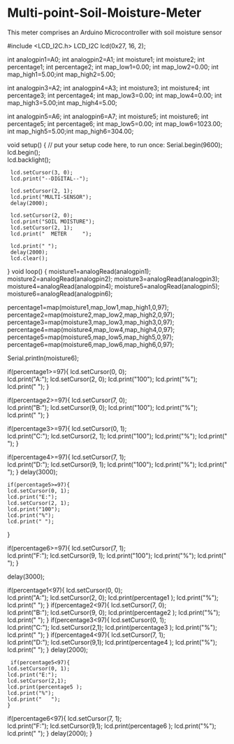 # Multi-point-Soil-Moisture-Meter
This meter comprises an Arduino Microcontroller with soil moisture sensor 

#include <LCD_I2C.h>
LCD_I2C lcd(0x27, 16, 2);

int analogpin1=A0; int analogpin2=A1;
int moisture1;     int moisture2;
int percentage1;   int percentage2;
int map_low1=0.00; int map_low2=0.00;
int map_high1=5.00;int map_high2=5.00;

int analogpin3=A2; int analogpin4=A3;
int moisture3;     int moisture4;
int percentage3;   int percentage4;
int map_low3=0.00; int map_low4=0.00;
int map_high3=5.00;int map_high4=5.00;

int analogpin5=A6; int analogpin6=A7;
int moisture5;     int moisture6;
int percentage5;   int percentage6;
int map_low5=0.00; int map_low6=1023.00;
int map_high5=5.00;int map_high6=304.00;

void setup() {
  // put your setup code here, to run once:
  Serial.begin(9600);
  lcd.begin();  
  lcd.backlight();

     lcd.setCursor(3, 0); 
     lcd.print("--DIGITAL--");

     lcd.setCursor(2, 1);
     lcd.print("MULTI-SENSOR");
     delay(2000);
     
     lcd.setCursor(2, 0);
     lcd.print("SOIL MOISTURE");
     lcd.setCursor(2, 1);
     lcd.print("  METER     ");
     
     lcd.print(" ");
     delay(2000);
     lcd.clear();
}
void loop() {
moisture1=analogRead(analogpin1); moisture2=analogRead(analogpin2);
moisture3=analogRead(analogpin3); moisture4=analogRead(analogpin4);
moisture5=analogRead(analogpin5); moisture6=analogRead(analogpin6);

percentage1=map(moisture1,map_low1,map_high1,0,97); percentage2=map(moisture2,map_low2,map_high2,0,97);
percentage3=map(moisture3,map_low3,map_high3,0,97); percentage4=map(moisture4,map_low4,map_high4,0,97);
percentage5=map(moisture5,map_low5,map_high5,0,97); percentage6=map(moisture6,map_low6,map_high6,0,97);

   Serial.println(moisture6);

   if(percentage1>=97){
      lcd.setCursor(0, 0);   
    lcd.print("A:");
    lcd.setCursor(2, 0);
    lcd.print("100");
    lcd.print("%");
    lcd.print("   ");
}

if(percentage2>=97){
      lcd.setCursor(7, 0);   
    lcd.print("B:");
    lcd.setCursor(9, 0);
    lcd.print("100");
    lcd.print("%");
    lcd.print("   ");
}

if(percentage3>=97){
      lcd.setCursor(0, 1);   
    lcd.print("C:");
    lcd.setCursor(2, 1);
    lcd.print("100");
    lcd.print("%");
    lcd.print(" ");
}

if(percentage4>=97){
    lcd.setCursor(7, 1);   
    lcd.print("D:");
    lcd.setCursor(9, 1);
    lcd.print("100");
    lcd.print("%");
    lcd.print("  ");
}
    delay(3000);

    if(percentage5>=97){
    lcd.setCursor(0, 1);   
    lcd.print("E:");
    lcd.setCursor(2, 1);
    lcd.print("100");
    lcd.print("%");
    lcd.print(" ");
}

if(percentage6>=97){
    lcd.setCursor(7, 1);   
    lcd.print("F:");
    lcd.setCursor(9, 1);
    lcd.print("100");
    lcd.print("%");
    lcd.print("  ");
}

delay(3000);

   if(percentage1<97){
    lcd.setCursor(0, 0);   
    lcd.print("A:");
    lcd.setCursor(2, 0);
    lcd.print(percentage1 );
    lcd.print("%");
    lcd.print("   ");
   }
 if(percentage2<97){
    lcd.setCursor(7, 0);   
    lcd.print("B:");
    lcd.setCursor(9, 0);
    lcd.print(percentage2 );
    lcd.print("%");
    lcd.print("   ");
}
 if(percentage3<97){
    lcd.setCursor(0, 1);   
    lcd.print("C:");
    lcd.setCursor(2,1);
    lcd.print(percentage3 );
    lcd.print("%");
    lcd.print("   ");
}
 if(percentage4<97){
    lcd.setCursor(7, 1);   
    lcd.print("D:");
    lcd.setCursor(9,1);
    lcd.print(percentage4 );
    lcd.print("%");
    lcd.print("   ");
}
    delay(2000);

     if(percentage5<97){
    lcd.setCursor(0, 1);   
    lcd.print("E:");
    lcd.setCursor(2,1);
    lcd.print(percentage5 );
    lcd.print("%");
    lcd.print("   ");
    }
 if(percentage6<97){
    lcd.setCursor(7, 1);   
    lcd.print("F:");
    lcd.setCursor(9,1);
    lcd.print(percentage6 );
    lcd.print("%");
    lcd.print("   ");
}
delay(2000);
}
